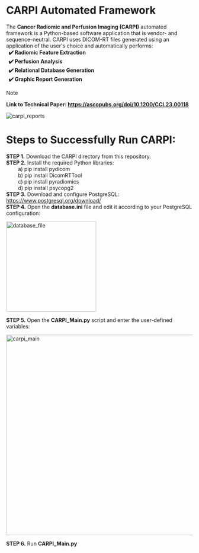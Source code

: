 # CARPI Automated Framework
The **Cancer Radiomic and Perfusion Imaging (CARPI)** automated framework is a Python-based software application that is vendor- and sequence-neutral. CARPI uses DICOM-RT files generated using an application of the user's choice and automatically performs: <br />
**&nbsp; :heavy_check_mark: Radiomic Feature Extraction <br />
&nbsp; :heavy_check_mark: Perfusion Analysis <br />
&nbsp; :heavy_check_mark: Relational Database Generation <br />
&nbsp; :heavy_check_mark: Graphic Report Generation** <br />

> [!NOTE]
> **Link to Technical Paper: https://ascopubs.org/doi/10.1200/CCI.23.00118**

![carpi_reports](https://github.com/ABASTI-Lab/CARPI/assets/143734103/78a2bfd5-3665-4ac5-adc7-0917687cbac9)

# Steps to Successfully Run CARPI:
**STEP 1.** Download the CARPI directory from this repository. <br />
**STEP 2.** Install the required Python libraries: <br />
&emsp;&emsp; a) pip install pydicom <br />
&emsp;&emsp; b) pip install DicomRTTool <br />
&emsp;&emsp; c) pip install pyradiomics <br />
&emsp;&emsp; d) pip install psycopg2 <br />
**STEP 3.** Download and configure PostgreSQL: https://www.postgresql.org/download/ <br />
**STEP 4.** Open the **database.ini** file and edit it according to your PostgreSQL configuration: <br />

<img width="243" alt="database_file" src="https://github.com/ABASTI-Lab/CARPI/assets/143734103/8c9ef795-e371-4036-9d82-4f8ff63c450f">

**STEP 5.** Open the **CARPI_Main.py** script and enter the user-defined variables: <br />

<img width="540" alt="carpi_main" src="https://github.com/ABASTI-Lab/CARPI/assets/143734103/20c0cd5a-ba2b-40d2-be5d-1482e0aae2d7">

**STEP 6.** Run **CARPI_Main.py**
